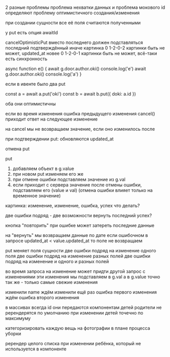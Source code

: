 2 разные проблемы
проблема нехватки данных
и проблема мокового id
определяют проблему оптимистичного создания/изменения

при создании сущности все её поля считаются полученными

у put есть опция awaitId

cancelOptimisticPut
вместо последнего
должен подставляться последний подтверждённый
иначе картинка
0 1-2-0-2 картинки быть не может, updated_at новее
0 1-2-0-1 картинки быть не может, всё-таки есть синхронность

async function e() {
await g.door.author.oki()
console.log('e')
await g.door.author.oki()
console.log('a')
}

если в ивенте было два put

const a = await a.put('oki')
const b = await b.put({ doki: a.id })

оба они оптимистичны

если во время изменения ошибка предыдущего изменения
cancel()
приходит ответ на следующее изменение

на cancel мы не возвращаем значение, если оно изменилось после

при подтверждении put:
обновляются updated_at

отмена put

put

1. добавляем объект в g.value
2. при новом put изменяем его же
3. при отмене ошибки подставляем значение из g.val
4. если приходит с сервера значение после отмены ошибки, подставляем его (value и val)
   (отмена ошибки влияет только на временное значение)

картинка: изменение, изменение, ошибка, успех
что делать?

две ошибки подряд - две возможности вернуть последний успех?

кнопка "повторить" при ошибке может затереть последние данные

на "вернуть" мы возвращаем данные по дате
если ошибочном в запросе updated_at < value.updated_at
то поле не возвращаем

put меняет поля сущности
две ошибки подряд на изменение одного поля
две ошибки подряд на изменение разных полей
две ошибки подряд на изменение и одного и разных полей

во время запроса на изменение может придти другой запрос с изменениями
эти изменения мы подставляем в g.val
а в g.value точно так же - только самые свежие изменения

изменили name
ждём
изменили ещё раз
ошибка первого изменения
ждём
ошибка второго изменения

в массивах всегда id
они передаются компонентам детей
родители не ререндерятся по умолчанию при изменении детей
точечно по максимуму

категоризировать каждую вещь на фотографии в плане процесса уборки

ререндер целого списка при изменении ребёнка, который не используется в компоненте
